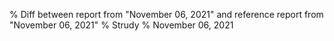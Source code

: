 % Diff between report from "November 06, 2021" and reference report from "November 06, 2021"
% Strudy
% November 06, 2021


